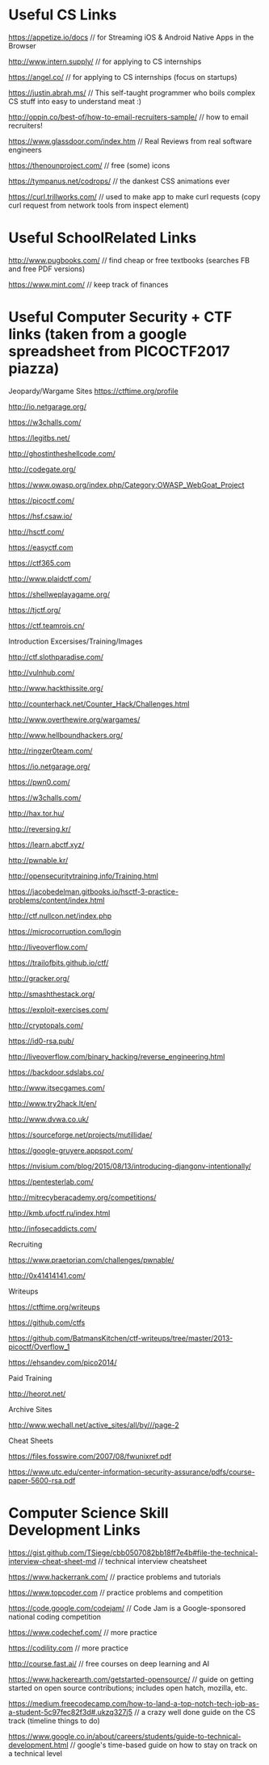 # Useful CS Links

https://appetize.io/docs // for Streaming iOS & Android Native Apps in the Browser

http://www.intern.supply/ // for applying to CS internships

https://angel.co/ // for applying to CS internships (focus on startups)

https://justin.abrah.ms/ // This self-taught programmer who boils complex CS stuff into easy to understand meat :) 

http://oppin.co/best-of/how-to-email-recruiters-sample/ // how to email recruiters! 

https://www.glassdoor.com/index.htm // Real Reviews from real software engineers

https://thenounproject.com/ // free (some) icons

https://tympanus.net/codrops/ // the dankest CSS animations ever

https://curl.trillworks.com/ // used to make app to make curl requests (copy curl request from network tools from inspect element)

# Useful SchoolRelated Links
http://www.pugbooks.com/ // find cheap or free textbooks (searches FB and free PDF versions)

https://www.mint.com/ // keep track of finances 

# Useful Computer Security + CTF links (taken from a google spreadsheet from PICOCTF2017 piazza)
Jeopardy/Wargame Sites
https://ctftime.org/profile 

http://io.netgarage.org/ 

https://w3challs.com/ 

https://legitbs.net/ 

http://ghostintheshellcode.com/

http://codegate.org/ 

https://www.owasp.org/index.php/Category:OWASP_WebGoat_Project 

https://picoctf.com/ 

https://hsf.csaw.io/

http://hsctf.com/

https://easyctf.com

https://ctf365.com

http://www.plaidctf.com/

https://shellweplayagame.org/

https://tjctf.org/

https://ctf.teamrois.cn/

Introduction Excersises/Training/Images

http://ctf.slothparadise.com/

http://vulnhub.com/

http://www.hackthissite.org/

http://counterhack.net/Counter_Hack/Challenges.html

http://www.overthewire.org/wargames/

http://www.hellboundhackers.org/

http://ringzer0team.com/

https://io.netgarage.org/

https://pwn0.com/

https://w3challs.com/

http://hax.tor.hu/

http://reversing.kr/

https://learn.abctf.xyz/

http://pwnable.kr/

http://opensecuritytraining.info/Training.html

https://jacobedelman.gitbooks.io/hsctf-3-practice-problems/content/index.html

http://ctf.nullcon.net/index.php

https://microcorruption.com/login

http://liveoverflow.com/

https://trailofbits.github.io/ctf/

http://gracker.org/

http://smashthestack.org/

https://exploit-exercises.com/

http://cryptopals.com/

https://id0-rsa.pub/

http://liveoverflow.com/binary_hacking/reverse_engineering.html

https://backdoor.sdslabs.co/

http://www.itsecgames.com/

http://www.try2hack.lt/en/

http://www.dvwa.co.uk/

https://sourceforge.net/projects/mutillidae/

https://google-gruyere.appspot.com/

https://nvisium.com/blog/2015/08/13/introducing-djangonv-intentionally/

https://pentesterlab.com/

http://mitrecyberacademy.org/competitions/

http://kmb.ufoctf.ru/index.html

http://infosecaddicts.com/

Recruiting

https://www.praetorian.com/challenges/pwnable/

http://0x41414141.com/

Writeups

https://ctftime.org/writeups

https://github.com/ctfs

https://github.com/BatmansKitchen/ctf-writeups/tree/master/2013-picoctf/Overflow_1

https://ehsandev.com/pico2014/

Paid Training

http://heorot.net/

Archive Sites

http://www.wechall.net/active_sites/all/by///page-2

Cheat Sheets

https://files.fosswire.com/2007/08/fwunixref.pdf

https://www.utc.edu/center-information-security-assurance/pdfs/course-paper-5600-rsa.pdf


# Computer Science Skill Development Links

https://gist.github.com/TSiege/cbb0507082bb18ff7e4b#file-the-technical-interview-cheat-sheet-md // technical interview cheatsheet

https://www.hackerrank.com/ // practice problems and tutorials

https://www.topcoder.com // practice problems and competition

https://code.google.com/codejam/ // Code Jam is a Google-sponsored national coding competition 

https://www.codechef.com/ // more practice 

https://codility.com // more practice 

http://course.fast.ai/ // free courses on deep learning and AI

https://www.hackerearth.com/getstarted-opensource/ // guide on getting started on open source contributions; includes open hatch, mozilla, etc.

https://medium.freecodecamp.com/how-to-land-a-top-notch-tech-job-as-a-student-5c97fec82f3d#.ukzq327j5 // a crazy well done guide on the CS track (timeline things to do)

https://www.google.co.in/about/careers/students/guide-to-technical-development.html // google's time-based guide on how to stay on track on a technical level
